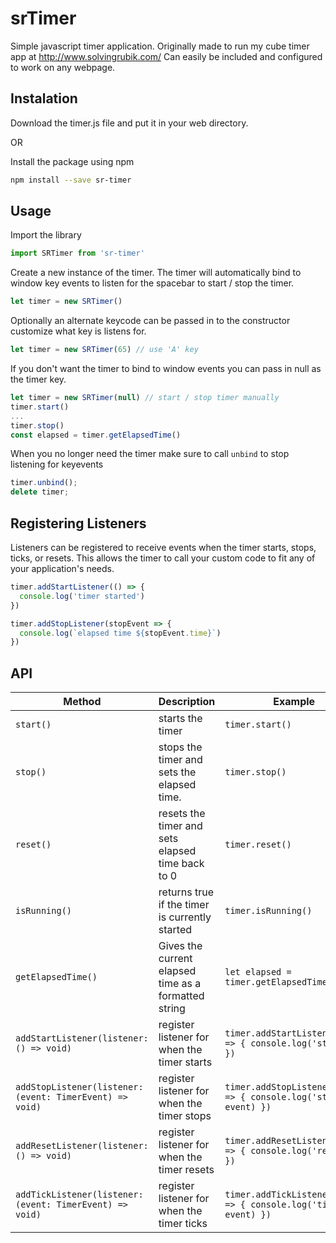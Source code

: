 # srTimer
Simple javascript timer application. Originally made to run my cube timer app at http://www.solvingrubik.com/
Can easily be included and configured to work on any webpage.

## Instalation
Download the timer.js file and put it in your web directory.

OR

Install the package using npm
```bash
npm install --save sr-timer
```

## Usage
Import the library

```javascript
import SRTimer from 'sr-timer'
```

Create a new instance of the timer. The timer will automatically bind to window key events to listen for the spacebar to start / stop the timer.

```javascript
let timer = new SRTimer()
```

Optionally an alternate keycode can be passed in to the constructor customize what key is listens for.

```javascript
let timer = new SRTimer(65) // use 'A' key
```

If you don't want the timer to bind to window events you can pass in null as the timer key.

```javascript
let timer = new SRTimer(null) // start / stop timer manually
timer.start()
...
timer.stop()
const elapsed = timer.getElapsedTime()
```

When you no longer need the timer make sure to call `unbind` to stop listening for keyevents
```javascript
timer.unbind();
delete timer;
```

## Registering Listeners
Listeners can be registered to receive events when the timer starts, stops, ticks, or resets. This allows the timer to call your custom code to fit any of your application's needs. 
```javascript
timer.addStartListener(() => {
  console.log('timer started')
})

timer.addStopListener(stopEvent => {
  console.log(`elapsed time ${stopEvent.time}`)
})
```

## API
  | Method | Description | Example |
  |---|---|---|
  | `start()` | starts the timer | `timer.start()` |
  | `stop()` | stops the timer and sets the elapsed time. | `timer.stop()` |
  | `reset()` | resets the timer and sets elapsed time back to 0 | `timer.reset()` |
  | `isRunning()` | returns true if the timer is currently started | `timer.isRunning()` |
  | `getElapsedTime()` | Gives the current elapsed time as a formatted string | `let elapsed = timer.getElapsedTime()` |
  | `addStartListener(listener: () => void)` | register listener for when the timer starts | `timer.addStartListener(() => { console.log('started') })` |
  | `addStopListener(listener: (event: TimerEvent) => void)` | register listener for when the timer stops | `timer.addStopListener(event => { console.log('stopped', event) })` |
  | `addResetListener(listener: () => void)` | register listener for when the timer resets | `timer.addResetListener(() => { console.log('reset') })` |
  | `addTickListener(listener: (event: TimerEvent) => void)` | register listener for when the timer ticks | `timer.addTickListener(event => { console.log('tick', event) })` |